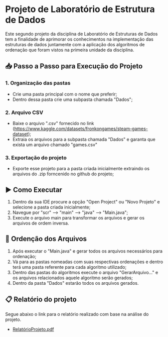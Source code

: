 # Projeto de Laboratório de Estrutura de Dados

Este segundo projeto da disciplina de Laboratório de Estruturas de Dados tem a finalidade de aprimorar os conhecimentos na implementação das estruturas de dados juntamente com a aplicação dos algoritmos de ordenação que foram vistos na primeira unidade da disciplina.

## 📥 Passo a Passo para Execução do Projeto

### 1. Organização das pastas
- Crie uma pasta principal com o nome que preferir;
- Dentro dessa pasta crie uma subpasta chamada "Dados";

### 2. Arquivo CSV
- Baixe o arquivo ".csv" fornecido no link (https://www.kaggle.com/datasets/fronkongames/steam-games-dataset);
- Extraia os arquivos para a subpasta chamada "Dados" e garanta que exista um arquivo chamado "games.csv"

### 3. Exportação do projeto
- Exporte esse projeto para a pasta criada inicialmente extraindo os arquivos do .zip forncenido no github do projeto;

## ▶️ Como Executar 

1. Dentro da sua IDE procure a opção "Open Project" ou "Novo Projeto" e selecione a pasta criada inicialmente;
2. Navegue por "scr" --> "main" --> "java" --> "Main.java";
2. Execute o arquivo main para transformar os arquivos e gerar os arquivos de ordem inversa.
## 📝 Ordenção dos Arquivos

1. Após executar o "Main.java" e gerar todos os arquivos necessários para ordenação;
2. Vá para as pastas nomeadas com suas respectivas ordenações e dentro terá uma pasta referente para cada algoritmo utilizado;
3. Dentro das pastas do algoritmos execute o arquivo "GerarArquivo..." e os arquivos relacionados aquele algoritmo serão gerados;
4. Dentro da pasta "Dados" estarão todos os arquivos gerados.

## 📋 Relatório do projeto
Segue abaixo o link para o relatório realizado com base na análise do projeto.

- [RelatórioProjeto.pdf](https://github.com/Arthur-Donato/SegundoProjeto-LEDA-2025.1/blob/main/Relat%C3%B3rioProjeto.pdf)
 
